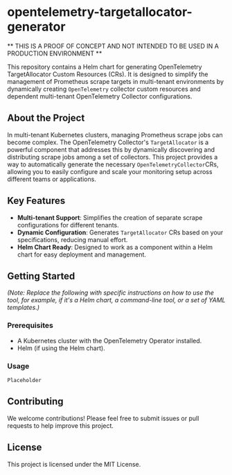 # opentelemetry-targetallocator-generator

** THIS IS A PROOF OF CONCEPT AND NOT INTENDED TO BE USED IN A PRODUCTION ENVIRONMENT **

This repository contains a Helm chart for generating OpenTelemetry TargetAllocator Custom Resources (CRs). It is designed to simplify the management of Prometheus scrape targets in multi-tenant environments by dynamically creating `OpenTelemetry` collector custom resources and dependent multi-tenant OpenTelemetry Collector configurations.

## About the Project

In multi-tenant Kubernetes clusters, managing Prometheus scrape jobs can become complex. The OpenTelemetry Collector's `TargetAllocator` is a powerful component that addresses this by dynamically discovering and distributing scrape jobs among a set of collectors. This project provides a way to automatically generate the necessary `OpenTelemetryCollector`CRs, allowing you to easily configure and scale your monitoring setup across different teams or applications.

## Key Features

  * **Multi-tenant Support**: Simplifies the creation of separate scrape configurations for different tenants.
  * **Dynamic Configuration**: Generates `TargetAllocator` CRs based on your specifications, reducing manual effort.
  * **Helm Chart Ready**: Designed to work as a component within a Helm chart for easy deployment and management.

## Getting Started

*(Note: Replace the following with specific instructions on how to use the tool, for example, if it's a Helm chart, a command-line tool, or a set of YAML templates.)*

### Prerequisites

  * A Kubernetes cluster with the OpenTelemetry Operator installed.
  * Helm (if using the Helm chart).

### Usage

```
Placeholder
```

## Contributing

We welcome contributions\! Please feel free to submit issues or pull requests to help improve this project.

## License

This project is licensed under the MIT License.
